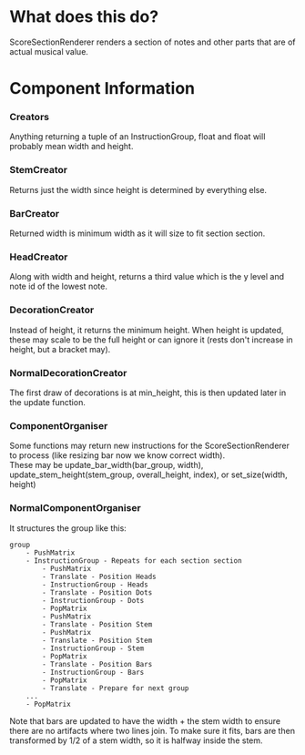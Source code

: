 # What does this do?
ScoreSectionRenderer renders a section of notes and other parts that are of actual musical value.

# Component Information
### Creators
Anything returning a tuple of an InstructionGroup, float and float will probably mean width and height.

### StemCreator
Returns just the width since height is determined by everything else.

### BarCreator
Returned width is minimum width as it will size to fit section section.

### HeadCreator
Along with width and height, returns a third value which is the y level and note id of the lowest note.

### DecorationCreator
Instead of height, it returns the minimum height. When height is updated, these may scale to be the full height or can
ignore it (rests don't increase in height, but a bracket may).

### NormalDecorationCreator
The first draw of decorations is at min_height, this is then updated later in the update function.

### ComponentOrganiser
Some functions may return new instructions for the ScoreSectionRenderer to process (like resizing bar now we know 
correct width).  
These may be update_bar_width(bar_group, width), update_stem_height(stem_group, overall_height, index), or 
set_size(width, height)

### NormalComponentOrganiser
It structures the group like this:
```
group
    - PushMatrix
    - InstructionGroup - Repeats for each section section
        - PushMatrix
        - Translate - Position Heads
        - InstructionGroup - Heads
        - Translate - Position Dots
        - InstructionGroup - Dots
        - PopMatrix
        - PushMatrix
        - Translate - Position Stem
        - PushMatrix
        - Translate - Position Stem
        - InstructionGroup - Stem
        - PopMatrix
        - Translate - Position Bars
        - InstructionGroup - Bars
        - PopMatrix
        - Translate - Prepare for next group
    ...
    - PopMatrix
```
Note that bars are updated to have the width + the stem width to ensure there are no artifacts where two lines join. 
To make sure it fits, bars are then transformed by 1/2 of a stem width, so it is halfway inside the stem.
